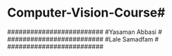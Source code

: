 # Computer-Vision-Course#
#########################
#Yasaman Abbasi         #
#########################
#Lale Samadfam          #
#########################
